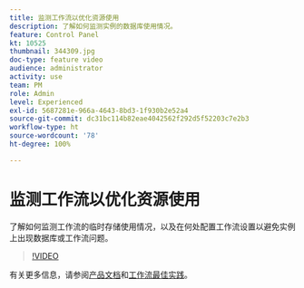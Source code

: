 ```yaml
---
title: 监测工作流以优化资源使用
description: 了解如何监测实例的数据库使用情况。
feature: Control Panel
kt: 10525
thumbnail: 344309.jpg
doc-type: feature video
audience: administrator
activity: use
team: PM
role: Admin
level: Experienced
exl-id: 5687281e-966a-4643-8bd3-1f930b2e52a4
source-git-commit: dc31bc114b82eae4042562f292d5f52203c7e2b3
workflow-type: ht
source-wordcount: '78'
ht-degree: 100%

---
```


# 监测工作流以优化资源使用

了解如何监测工作流的临时存储使用情况，以及在何处配置工作流设置以避免实例上出现数据库或工作流问题。

>[!VIDEO](https://video.tv.adobe.com/v/344309/?quality=12)

有关更多信息，请参阅[产品文档](https://experienceleague.adobe.com/docs/control-panel/using/performance-monitoring/database-monitoring/workflow-monitoring.html?lang=zh-Hans)和[工作流最佳实践](https://experienceleague.adobe.com/docs/campaign-classic/using/automating-with-workflows/introduction/workflow-best-practices.html?lang=zh-Hans)。
